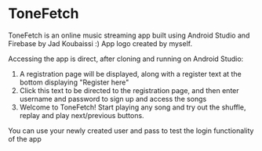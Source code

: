 # ToneFetch
ToneFetch is an online music streaming app built using Android Studio and Firebase by Jad Koubaissi :) 
App logo created by myself.

Accessing the app is direct, after cloning and running on Android Studio:
1) A registration page will be displayed, along with a register text at the bottom displaying "Register here"
2) Click this text to be directed to the registration page, and then enter username and password to sign up and access the songs
3) Welcome to ToneFetch! Start playing any song and try out the shuffle, replay and play next/previous buttons.

You can use your newly created user and pass to test the login functionality of the app
